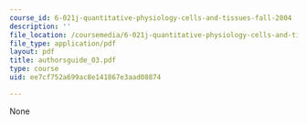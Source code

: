 ```yaml
---
course_id: 6-021j-quantitative-physiology-cells-and-tissues-fall-2004
description: ''
file_location: /coursemedia/6-021j-quantitative-physiology-cells-and-tissues-fall-2004/ee7cf752a699ac8e141867e3aad08874_authorsguide_03.pdf
file_type: application/pdf
layout: pdf
title: authorsguide_03.pdf
type: course
uid: ee7cf752a699ac8e141867e3aad08874

---
```

None